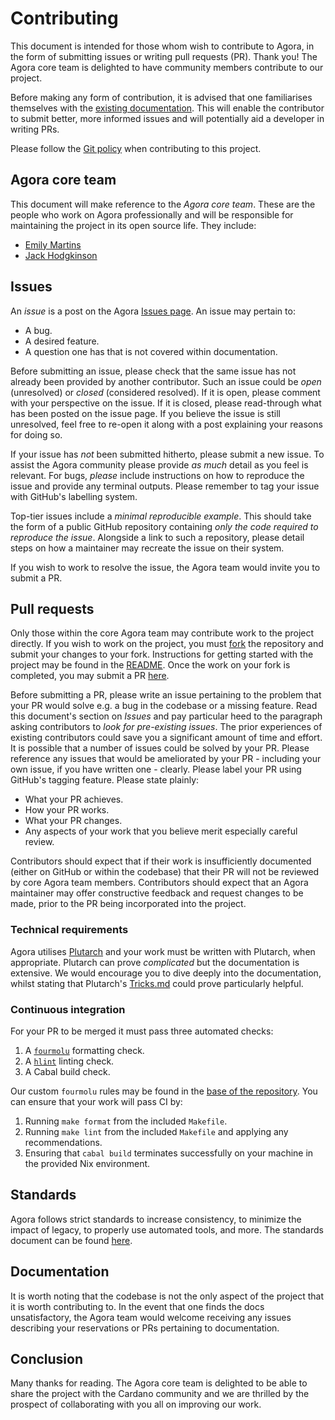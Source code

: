 # Contributing

This document is intended for those whom wish to contribute to Agora, in the form of submitting issues or writing pull requests (PR). Thank you! The Agora core team is delighted to have community members contribute to our project.

Before making any form of contribution, it is advised that one familiarises themselves with the [existing documentation](https://liqwid.notion.site/e85c09d2c9a542b19aac8dd3d6caa98b?v=d863219cd6a14082a661c4959cabd6e7). This will enable the contributor to submit better, more informed issues and will potentially aid a developer in writing PRs.

Please follow the [Git policy](https://liqwid.notion.site/Git-Policy-9a7979b2fd5d4604b6d042b084e7e14f) when contributing to this project.

## Agora core team

This document will make reference to the _Agora core team_. These are the people who work on Agora professionally and will be responsible for maintaining the project in its open source life. They include:

- [Emily Martins](https://github.com/emiflake)
- [Jack Hodgkinson](https://github.com/jhodgdev)

## Issues

An _issue_ is a post on the Agora [Issues page](https://github.com/Liqwid-Labs/agora/issues). An issue may pertain to:

- A bug.
- A desired feature.
- A question one has that is not covered within documentation.

Before submitting an issue, please check that the same issue has not already been provided by another contributor. Such an issue could be _open_ (unresolved) or _closed_ (considered resolved). If it is open, please comment with your perspective on the issue. If it is closed, please read-through what has been posted on the issue page. If you believe the issue is still unresolved, feel free to re-open it along with a post explaining your reasons for doing so.

If your issue has _not_ been submitted hitherto, please submit a new issue. To assist the Agora community please provide _as much_ detail as you feel is relevant. For bugs, _please_ include instructions on how to reproduce the issue and provide any terminal outputs. Please remember to tag your issue with GitHub's labelling system.

Top-tier issues include a _minimal reproducible example_. This should take the form of a public GitHub repository containing _only the code required to reproduce the issue_. Alongside a link to such a repository, please detail steps on how a maintainer may recreate the issue on their system.

If you wish to work to resolve the issue, the Agora team would invite you to submit a PR.

## Pull requests

Only those within the core Agora team may contribute work to the project directly. If you wish to work on the project, you must [fork](https://docs.github.com/en/get-started/quickstart/fork-a-repo) the repository and submit your changes to your fork. Instructions for getting started with the project may be found in the [README](./README.md). Once the work on your fork is completed, you may submit a PR [here](https://github.com/Liqwid-Labs/agora/pulls).

Before submitting a PR, please write an issue pertaining to the problem that your PR would solve e.g. a bug in the codebase or a missing feature. Read this document's section on _Issues_ and pay particular heed to the paragraph asking contributors to _look for pre-existing issues_. The prior experiences of existing contributors could save you a significant amount of time and effort. It is possible that a number of issues could be solved by your PR. Please reference any issues that would be ameliorated by your PR - including your own issue, if you have written one - clearly. Please label your PR using GitHub's tagging feature. Please state plainly:

- What your PR achieves.
- How your PR works.
- What your PR changes.
- Any aspects of your work that you believe merit especially careful review.

Contributors should expect that if their work is insufficiently documented (either on GitHub or within the codebase) that their PR will not be reviewed by core Agora team members. Contributors should expect that an Agora maintainer may offer constructive feedback and request changes to be made, prior to the PR being incorporated into the project.

### Technical requirements

Agora utilises [Plutarch](https://github.com/plutonomicon/plutarch) and your work must be written with Plutarch, when appropriate. Plutarch can prove _complicated_ but the documentation is extensive. We would encourage you to dive deeply into the documentation, whilst stating that Plutarch's [Tricks.md](https://github.com/Plutonomicon/plutarch/blob/master/docs/Tricks.md) could prove particularly helpful.

### Continuous integration

For your PR to be merged it must pass three automated checks:

1. A [`fourmolu`](https://github.com/fourmolu/fourmolu) formatting check.
2. A [`hlint`](https://github.com/ndmitchell/hlint) linting check.
3. A Cabal build check.

Our custom `fourmolu` rules may be found in the [base of the repository](./fourmolu.yaml). You can ensure that your work will pass CI by:

1. Running `make format` from the included `Makefile`.
2. Running `make lint` from the included `Makefile` and applying any recommendations.
3. Ensuring that `cabal build` terminates successfully on your machine in the provided Nix environment.

## Standards

Agora follows strict standards to increase consistency, to minimize
the impact of legacy, to properly use automated tools, and more. The standards document
can be found [here](https://liqwid.notion.site/Coding-Standards-cd3c430e6e444fa292ecc3c57b7d95eb).

## Documentation

It is worth noting that the codebase is not the only aspect of the project that it is worth contributing to. In the event that one finds the docs unsatisfactory, the Agora team would welcome receiving any issues describing your reservations or PRs pertaining to documentation.

## Conclusion

Many thanks for reading. The Agora core team is delighted to be able to share the project with the Cardano community and we are thrilled by the prospect of collaborating with you all on improving our work.

